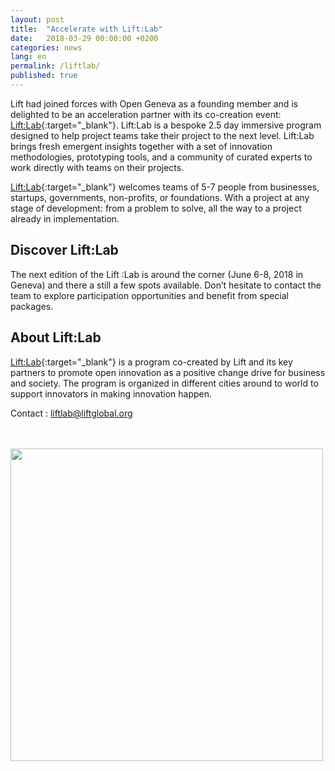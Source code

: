 ```yaml
---
layout: post
title:  "Accelerate with Lift:Lab"
date:   2018-03-29 00:00:00 +0200
categories: news
lang: en
permalink: /liftlab/
published: true
---
```



Lift had joined forces with Open Geneva as a founding member and is delighted to be an acceleration partner with its co-creation event: [Lift:Lab](http://www.liftlab.ch){:target="_blank"}. Lift:Lab is a bespoke 2.5 day immersive program designed to help project teams take their project to the next level. Lift:Lab brings fresh emergent insights together with a set of innovation methodologies, prototyping tools, and a community of curated experts to work directly with teams on their projects.

[Lift:Lab](http://www.liftlab.ch){:target="_blank"} welcomes teams of 5-7 people from businesses, startups, governments, non-profits, or foundations. With a project at any stage of development: from a problem to solve, all the way to a project already in implementation.


## <strong> Discover Lift:Lab </strong>

The next edition of the Lift :Lab is around the corner (June 6-8, 2018 in Geneva) and there a still a few spots available. Don’t hesitate to contact the team to explore participation opportunities and benefit from special packages.

## <strong> About Lift:Lab </strong>
[Lift:Lab](http://www.liftlab.ch){:target="_blank"} is a program co-created by Lift and its key partners to promote open innovation as a positive change drive for business and society. The program is organized in different cities around to world to support innovators in making innovation happen.

Contact : [liftlab@liftglobal.org](mailto:liftlab@liftglobal.org)

<br>
<br>
<a href="http://www.liftlab.ch" target="_blank"><img src="{{ site.baseurl }}/images/Lift-Labbanner.jpg" width="500" alt="" class="imgspace" />
</a>
<br>
